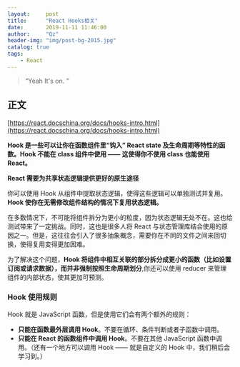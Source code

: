 ```yaml
---
layout:     post
title:      "React Hooks相关"
date:       2019-11-11 11:46:00
author:     "Qz"
header-img: "img/post-bg-2015.jpg"
catalog: true
tags:
    - React
---
```


> “Yeah It's on. ”


## 正文

[https://react.docschina.org/docs/hooks-intro.html](https://react.docschina.org/docs/hooks-intro.html)



**Hook 是一些可以让你在函数组件里“钩入” React state 及生命周期等特性的函数。Hook 不能在 class 组件中使用 —— 这使得你不使用 class 也能使用 React。**





**React 需要为共享状态逻辑提供更好的原生途径**



你可以使用 Hook 从组件中提取状态逻辑，使得这些逻辑可以单独测试并复用。**Hook 使你在无需修改组件结构的情况下复用状态逻辑。**



在多数情况下，不可能将组件拆分为更小的粒度，因为状态逻辑无处不在。这也给测试带来了一定挑战。同时，这也是很多人将 React 与状态管理库结合使用的原因之一。但是，这往往会引入了很多抽象概念，需要你在不同的文件之间来回切换，使得复用变得更加困难。

为了解决这个问题，**Hook 将组件中相互关联的部分拆分成更小的函数（比如设置订阅或请求数据），而并非强制按照生命周期划分**,你还可以使用 reducer 来管理组件的内部状态，使其更加可预测。



### Hook 使用规则

Hook 就是 JavaScript 函数，但是使用它们会有两个额外的规则：



* **只能在函数最外层调用 Hook**。不要在循环、条件判断或者子函数中调用。
* **只能在 React 的函数组件中调用 Hook**。不要在其他 JavaScript 函数中调用。（还有一个地方可以调用 Hook —— 就是自定义的 Hook 中，我们稍后会学习到。）
















